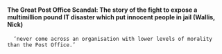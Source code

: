 #### The Great Post Office Scandal: The story of the fight to expose a multimillion pound IT disaster which put innocent people in jail (Wallis, Nick)
      ‘never come across an organisation with lower levels of morality than the Post Office.’

